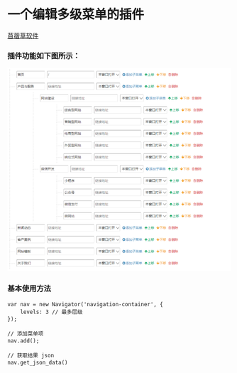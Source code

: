 # 一个编辑多级菜单的插件

[苜蓿草软件](http://muxucao.cn/)

### 插件功能如下图所示：

![多级菜单编辑](https://github.com/muxucao/Nvigator/blob/master/9930112-154ba6725046fd79.png)

### 基本使用方法

```
var nav = new Navigator('navigation-container', {
    levels: 3 // 最多层级
});

// 添加菜单项
nav.add();

// 获取结果 json
nav.get_json_data()
```
